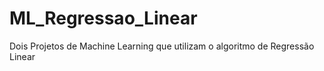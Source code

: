 # ML_Regressao_Linear
Dois Projetos de Machine Learning que utilizam o algoritmo de Regressão Linear
